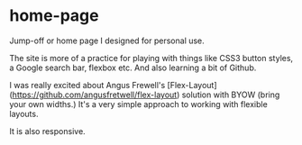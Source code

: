 home-page
=========

Jump-off or home page I designed for personal use.

The site is more of a practice for playing with things like CSS3 button styles, a Google search bar, flexbox etc. And also learning a bit of Github.

I was really excited about Angus Frewell's [Flex-Layout] (https://github.com/angusfretwell/flex-layout) solution with BYOW (bring your own widths.) It's a very simple approach to working with flexible layouts.

It is also responsive.
